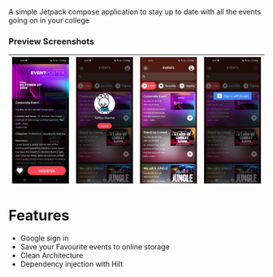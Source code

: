 A simple Jetpack compose application to stay up to date with all the events going on in your college 


### Preview Screenshots
| ![item](previews/photo_2023-05-30_20-57-01.jpg)  | ![item](previews/photo_2023-05-30_20-57-38.jpg) | ![item](previews/photo_2023-05-30_20-57-55.jpg) | ![item](previews/photo_2023-05-30_20-57-58.jpg) | 
|--------------------------------------------------|-------------------------------------------------|-------------------------------------------------|-------------------------------------------------|



# Features
- Google sign in 
- Save your Favourite events to online storage 
- Clean Architecture 
- Dependency injection with Hilt
